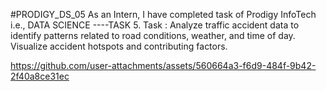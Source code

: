 #PRODIGY_DS_05
As an Intern, I have completed  task of Prodigy InfoTech i.e., DATA SCIENCE ----TASK 5.
Task : Analyze traffic accident data to identify patterns related to road conditions, weather, and time of day. Visualize accident hotspots and contributing factors.

https://github.com/user-attachments/assets/560664a3-f6d9-484f-9b42-2f40a8ce31ec

